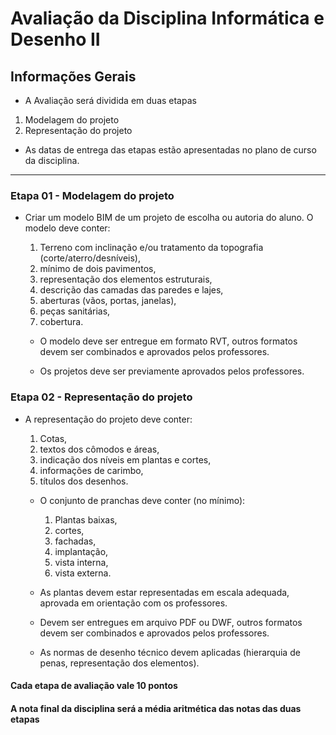 # Avaliação da Disciplina Informática e Desenho II

## Informações Gerais

* A Avaliação será dividida em duas etapas

<ol type="1">

<li>Modelagem do projeto</li>

<li>Representação do projeto</li>

</ol>

  * As datas de entrega das etapas estão apresentadas no plano de curso da disciplina.
  
--------------------

### Etapa 01 - Modelagem do projeto

* Criar um modelo BIM de um projeto de escolha ou autoria do aluno. O modelo deve conter:

    1. Terreno com inclinação e/ou tratamento da topografia (corte/aterro/desníveis),
    2. mínimo de dois pavimentos,
    3. representação dos elementos estruturais,
    4. descrição das camadas das paredes e lajes,
    5. aberturas (vãos, portas, janelas),
    6. peças sanitárias,
    7. cobertura.

  * O modelo deve ser entregue em formato RVT, outros formatos devem ser combinados e aprovados pelos professores.

  * Os projetos deve ser previamente aprovados pelos professores.

### Etapa 02 - Representação do projeto

* A representação do projeto deve conter:

    1. Cotas,
    2. textos dos cômodos e áreas,
    3. indicação dos níveis em plantas e cortes,
    4. informações de carimbo,
    5. títulos dos desenhos.

  * O conjunto de pranchas deve conter (no mínimo):

    1. Plantas baixas,
    2. cortes,
    3. fachadas,
    4. implantação,
    5. vista interna,
    6. vista externa.

  * As plantas devem estar representadas em escala adequada, aprovada em orientação com os professores.
  * Devem ser entregues em arquivo PDF ou DWF, outros formatos devem ser combinados e aprovados pelos professores.
  * As normas de desenho técnico devem aplicadas (hierarquia de penas, representação dos elementos).

#### Cada etapa de avaliação vale 10 pontos

#### A nota final da disciplina será a média aritmética das notas das duas etapas
